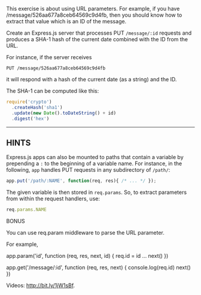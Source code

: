 This exercise is about using URL parameters.
For example, if you have /message/526aa677a8ceb64569c9d4fb, then you should know how to
extract that value which is an ID of the message.

Create an Express.js server that processes PUT `/message/:id` requests
and produces a SHA-1 hash of the current date combined with the ID from the URL.

For instance, if the server receives

    PUT /message/526aa677a8ceb64569c9d4fb

it will respond with a hash of the current date (as a string) and the ID.

The SHA-1 can be computed like this:

```js
require('crypto')
  .createHash('sha1')
  .update(new Date().toDateString() + id)
  .digest('hex')
```

* * *

## HINTS

Express.js apps can also be mounted to paths that contain a variable by
prepending a `:` to the beginning of a variable name. For instance, in
the following, `app` handles PUT requests in any subdirectory of `/path/`:

```js
app.put('/path/:NAME', function(req, res){ /* ... */ });
```

The given variable is then stored in `req.params`. So, to extract
parameters from within the request handlers, use:

```js
req.params.NAME
```

BONUS

You can use req.param middleware to parse the URL parameter.

For example,

app.param('id', function (req, res, next, id) {
  req.id = id
  ...
  next()
})

app.get('/message/:id', function (req, res, next) {
  console.log(req.id)
  next()
})

Videos: <http://bit.ly/1jW1sBf>.

